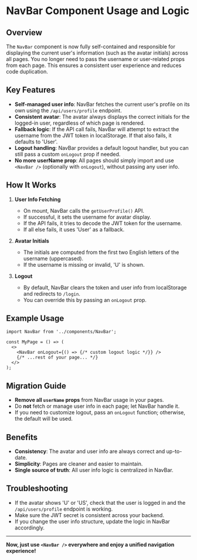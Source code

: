 # NavBar Component Usage and Logic

## Overview
The `NavBar` component is now fully self-contained and responsible for displaying the current user's information (such as the avatar initials) across all pages. You no longer need to pass the username or user-related props from each page. This ensures a consistent user experience and reduces code duplication.

## Key Features
- **Self-managed user info**: NavBar fetches the current user's profile on its own using the `/api/users/profile` endpoint.
- **Consistent avatar**: The avatar always displays the correct initials for the logged-in user, regardless of which page is rendered.
- **Fallback logic**: If the API call fails, NavBar will attempt to extract the username from the JWT token in localStorage. If that also fails, it defaults to 'User'.
- **Logout handling**: NavBar provides a default logout handler, but you can still pass a custom `onLogout` prop if needed.
- **No more userName prop**: All pages should simply import and use `<NavBar />` (optionally with `onLogout`), without passing any user info.

## How It Works
1. **User Info Fetching**
   - On mount, NavBar calls the `getUserProfile()` API.
   - If successful, it sets the username for avatar display.
   - If the API fails, it tries to decode the JWT token for the username.
   - If all else fails, it uses 'User' as a fallback.

2. **Avatar Initials**
   - The initials are computed from the first two English letters of the username (uppercased).
   - If the username is missing or invalid, 'U' is shown.

3. **Logout**
   - By default, NavBar clears the token and user info from localStorage and redirects to `/login`.
   - You can override this by passing an `onLogout` prop.

## Example Usage
```tsx
import NavBar from '../components/NavBar';

const MyPage = () => (
  <>
    <NavBar onLogout={() => {/* custom logout logic */}} />
    {/* ...rest of your page... */}
  </>
);
```

## Migration Guide
- **Remove all `userName` props** from NavBar usage in your pages.
- Do **not** fetch or manage user info in each page; let NavBar handle it.
- If you need to customize logout, pass an `onLogout` function; otherwise, the default will be used.

## Benefits
- **Consistency**: The avatar and user info are always correct and up-to-date.
- **Simplicity**: Pages are cleaner and easier to maintain.
- **Single source of truth**: All user info logic is centralized in NavBar.

## Troubleshooting
- If the avatar shows 'U' or 'US', check that the user is logged in and the `/api/users/profile` endpoint is working.
- Make sure the JWT secret is consistent across your backend.
- If you change the user info structure, update the logic in NavBar accordingly.

---

**Now, just use `<NavBar />` everywhere and enjoy a unified navigation experience!** 